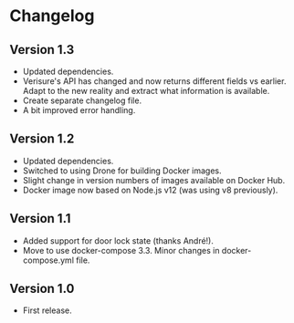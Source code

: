 # Changelog

## Version 1.3

* Updated dependencies.
* Verisure's API has changed and now returns different fields vs earlier. Adapt to the new reality and extract what information is available.
* Create separate changelog file.
* A bit improved error handling.

## Version 1.2

* Updated dependencies.
* Switched to using Drone for building Docker images.
* Slight change in version numbers of images available on Docker Hub.
* Docker image now based on Node.js v12 (was using v8 previously).

## Version 1.1

* Added support for door lock state (thanks André!).
* Move to use docker-compose 3.3. Minor changes in docker-compose.yml file.

## Version 1.0

* First release.
